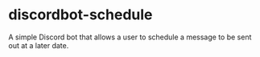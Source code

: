 # discordbot-schedule
A simple Discord bot that allows a user to schedule a message to be sent out at a later date.
